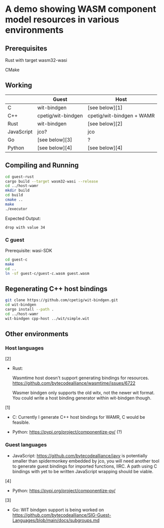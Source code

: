 # A demo showing WASM component model resources in various environments

## Prerequisites

Rust with target wasm32-wasi

CMake

## Working

| |Guest|Host|
|---|---|---|
|C|wit-bindgen|[see below][1]|
|C++|cpetig/wit-bindgen|cpetig/wit-bindgen + WAMR|
|Rust|wit-bindgen|[see below][2]|
|JavaScript| jco? |jco|
|Go|[see below][3]| ? |
|Python|[see below][4]|[see below][4] |

## Compiling and Running

```bash
cd guest-rust
cargo build --target wasm32-wasi --release
cd ../host-wamr
mkdir build
cd build
cmake ..
make
./executor
```

Expected Output:

`drop with value 34`

### C guest

Prerequisite: wasi-SDK

```bash
cd guest-c
make
cd ..
ln -sf guest-c/guest-c.wasm guest.wasm 
```

## Regenerating C++ host bindings

```bash
git clone https://github.com/cpetig/wit-bindgen.git
cd wit-bindgen
cargo install --path .
cd ../host-wamr
wit-bindgen cpp-host ../wit/simple.wit
```

## Other environments

### Host languages

[2]
- Rust:

    Wasmtime host doesn't support generating bindings for resources.
    https://github.com/bytecodealliance/wasmtime/issues/6722


    Wasmer bindgen only supports the old witx, not the newer wit format. You could write a host binding generator within wit-bindgen though.

[1]
- C: Currently I generate C++ host bindings for WAMR, C would be feasible.

- Python: https://pypi.org/project/componentize-py/ (?)

### Guest languages

- JavaScript: https://github.com/bytecodealliance/javy is potentially smaller than spidermonkey embedded by jco, you will need another tool to generate guest bindings for imported functions, IIRC. A path using C bindings with yet to be written JavaScript wrapping should be viable.

[4]
- Python: https://pypi.org/project/componentize-py/ 

[3]
- Go: WIT bindgen support is being worked on https://github.com/bytecodealliance/SIG-Guest-Languages/blob/main/docs/subgroups.md
